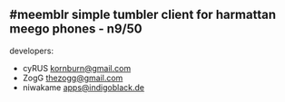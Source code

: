 #meemblr 
simple tumbler client for harmattan meego phones - n9/50
---
developers:
* cyRUS <kornburn@gmail.com>
* ZogG <thezogg@gmail.com>
* niwakame <apps@indigoblack.de>

